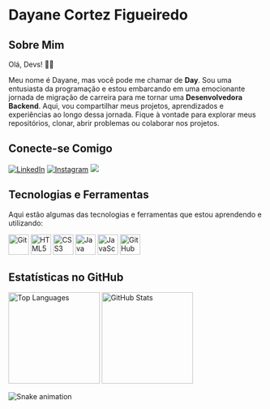 # Dayane Cortez Figueiredo

## Sobre Mim

Olá, Devs! 👋🏻

Meu nome é Dayane, mas você pode me chamar de **Day**. Sou uma entusiasta da programação e estou embarcando em uma emocionante jornada de migração de carreira para me tornar uma **Desenvolvedora Backend**. Aqui, vou compartilhar meus projetos, aprendizados e experiências ao longo dessa jornada. Fique à vontade para explorar meus repositórios, clonar, abrir problemas ou colaborar nos projetos.

## Conecte-se Comigo

[![LinkedIn](https://img.shields.io/badge/LinkedIn-0077B5?style=flat-square&logo=linkedin&logoColor=white)](https://www.linkedin.com/in/dayanecortez/)
[![Instagram](https://img.shields.io/badge/Instagram-E4405F?style=flat-square&logo=instagram&logoColor=white)](https://www.instagram.com/day_cortez/)
<a href="mailto:dayanecortez@gmail.com"><img src="https://img.shields.io/badge/Gmail-D14836?style=flat-square&logo=gmail&logoColor=white" target="_blank"></a>

## Tecnologias e Ferramentas

Aqui estão algumas das tecnologias e ferramentas que estou aprendendo e utilizando:

<div>
    <img src="https://cdn.jsdelivr.net/gh/devicons/devicon/icons/git/git-original.svg" alt="Git" width="40" height="40"/> 
    <img src="https://cdn.jsdelivr.net/gh/devicons/devicon/icons/html5/html5-original.svg" alt="HTML5" width="40" height="40"/> 
    <img src="https://cdn.jsdelivr.net/gh/devicons/devicon/icons/css3/css3-original.svg" alt="CSS3" width="40" height="40"/>  
    <img src="https://cdn.jsdelivr.net/gh/devicons/devicon/icons/java/java-original.svg" alt="Java" width="40" height="40"/> 
    <img src="https://cdn.jsdelivr.net/gh/devicons/devicon/icons/javascript/javascript-original.svg" alt="JavaScript" width="40" height="40"/> 
    <img src="https://cdn.jsdelivr.net/gh/devicons/devicon/icons/github/github-original.svg" alt="GitHub" width="40" height="40"/>
</div>

## Estatísticas no GitHub

<div>
    <img src="https://github-readme-stats.vercel.app/api/top-langs/?username=dayaneCortez&layout=compact&langs_count=7&theme=dracula" alt="Top Languages" height="180em"/>
    <img src="https://github-readme-stats.vercel.app/api?username=dayaneCortez&show_icons=true&theme=dracula&include_all_commits=true&count_private=true" alt="GitHub Stats" height="180em"/>
</div>

![Snake animation](https://github.com/dayaneCortez/dayaneCortez/blob/output/github-contribution-grid-snake.svg)
